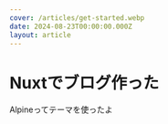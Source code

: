 ```yaml
---
cover: /articles/get-started.webp
date: 2024-08-23T00:00:00.000Z
layout: article
---
```


# Nuxtでブログ作った

Alpineってテーマを使ったよ